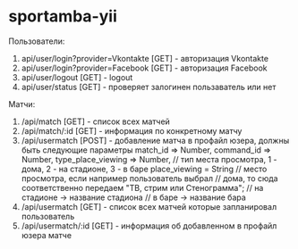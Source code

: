 sportamba-yii
=============

Пользователи:
1. api/user/login?provider=Vkontakte [GET] - авторизация Vkontakte
2. api/user/login?provider=Facebook  [GET] - авторизация Facebook
3. api/user/logout                   [GET] - logout
3. api/user/status                   [GET] - проверяет залогинен пользаватель или нет

Матчи:
1. /api/match     [GET]  - список всех матчей
2. /api/match/:id [GET]  - информация по конкретному матчу
3. /api/usermatch [POST] - добавление матча в профайл юзера, должны быть следующие параметры
    match_id => Number,
    command_id => Number,
    type_place_viewing => Number, // тип места просмотра, 1 - дома, 2 - на стадионе, 3 - в баре
    place_viewing = String // место просмотра, если например пользователь выбрал
                           // дома, то сюда соответственно передаем "ТВ, стрим или Стенограмма";
                           // на стадионе -> название стадиона
                           // в баре -> название бара
4. /api/usermatch      [GET] - список всех матчей которые запланировал пользователь
5. /api/usermatch/:id  [GET] - информация об добавленном в профайл юзера матче
